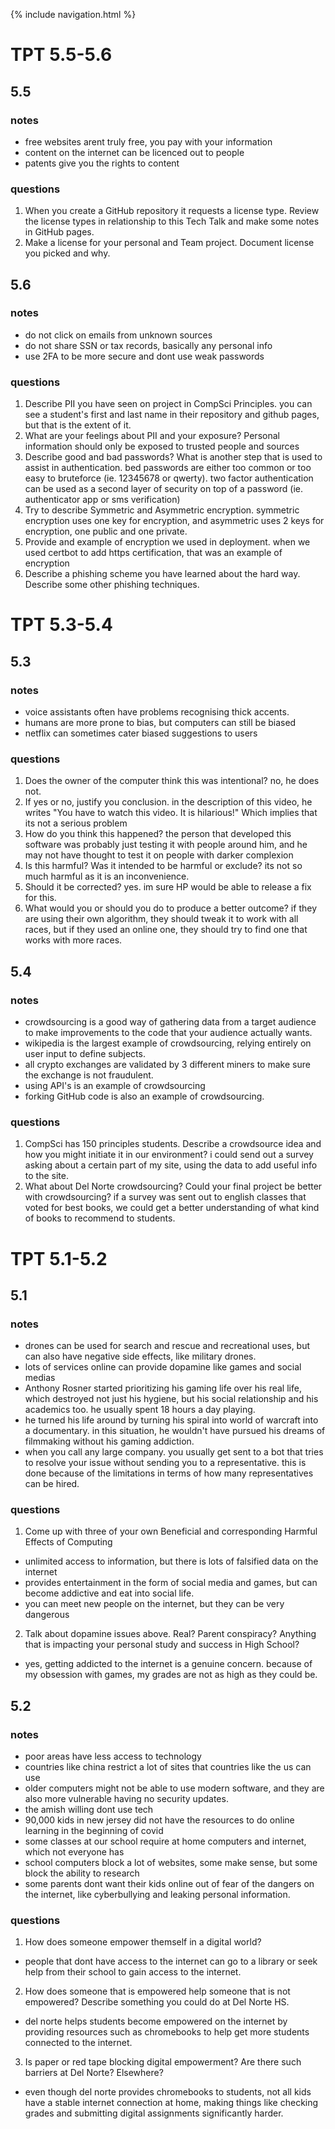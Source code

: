 {% include navigation.html %}

# TPT 5.5-5.6

## 5.5

### notes
- free websites arent truly free, you pay with your information
- content on the internet can be licenced out to people
- patents give you the rights to content
### questions
1. When you create a GitHub repository it requests a license type. Review the license types in relationship to this Tech Talk and make some notes in GitHub pages.
2. Make a license for your personal and Team project. Document license you picked and why.
## 5.6

### notes
- do not click on emails from unknown sources
- do not share SSN or tax records, basically any personal info
- use 2FA to be more secure and dont use weak passwords
### questions
1. Describe PII you have seen on project in CompSci Principles.
you can see a student's first and last name in their repository and github pages, but that is the extent of it.
2. What are your feelings about PII and your exposure?
Personal information should only be exposed to trusted people and sources
3. Describe good and bad passwords? What is another step that is used to assist in authentication.
bed passwords are either too common or too easy to bruteforce (ie. 12345678 or qwerty). two factor authentication can be used as a second layer of security on top of a password (ie. authenticator app or sms verification)
4. Try to describe Symmetric and Asymmetric encryption.
symmetric encryption uses one key for encryption, and asymmetric uses 2 keys for encryption, one public and one private.
5. Provide and example of encryption we used in deployment.
when we used certbot to add https certification, that was an example of encryption
6. Describe a phishing scheme you have learned about the hard way. Describe some other phishing techniques.


# TPT 5.3-5.4

## 5.3

### notes
* voice assistants often have problems recognising thick accents.
* humans are more prone to bias, but computers can still be biased
* netflix can sometimes cater biased suggestions to users

### questions
1. Does the owner of the computer think this was intentional?
no, he does not.
2. If yes or no, justify you conclusion.
in the description of this video, he writes "You have to watch this video. It is hilarious!" Which implies that its not a serious problem
3. How do you think this happened?
the person that developed this software was probably just testing it with people around him, and he may not have thought to test it on people with darker complexion
4. Is this harmful? Was it intended to be harmful or exclude?
its not so much harmful as it is an inconvenience.
5. Should it be corrected?
yes. im sure HP would be able to release a fix for this.
6. What would you or should you do to produce a better outcome?
if they are using their own algorithm, they should tweak it to work with all races, but if they used an online one, they should try to find one that works with more races.

## 5.4
### notes
* crowdsourcing is a good way of gathering data from a target audience to make improvements to the code that your audience actually wants.
* wikipedia is the largest example of crowdsourcing, relying entirely on user input to define subjects.
* all crypto exchanges are validated by 3 different miners to make sure the exchange is not fraudulent.
* using API's is an example of crowdsourcing
* forking GitHub code is also an example of crowdsourcing.

### questions
1. CompSci has 150 principles students. Describe a crowdsource idea and how you might initiate it in our environment?
i could send out a survey asking about a certain part of my site, using the data to add useful info to the site.
2. What about Del Norte crowdsourcing? Could your final project be better with crowdsourcing?
if a survey was sent out to english classes that voted for best books, we could get a better understanding of what kind of books to recommend to students.
# TPT 5.1-5.2

## 5.1

### notes
* drones can be used for search and rescue and recreational uses, but can also have negative side effects, like military drones. 
* lots of services online can provide dopamine like games and social medias
* Anthony Rosner started prioritizing his gaming life over his real life, which destroyed not just his hygiene, but his social relationship and his academics too. he usually spent 18 hours a day playing.
* he turned his life around by turning his spiral into world of warcraft into a documentary. in this situation, he wouldn't have pursued his dreams of filmmaking without his gaming addiction.
* when you call any large company. you usually get sent to a bot that tries to resolve your issue without sending you to a representative. this is done because of the limitations in terms of how many representatives can be hired.

### questions
1. Come up with three of your own Beneficial and corresponding Harmful Effects of Computing
* unlimited access to information, but there is lots of falsified data on the internet
* provides entertainment in the form of social media and games, but can become addictive and eat into social life.
* you can meet new people on the internet, but they can be very dangerous
2. Talk about dopamine issues above. Real? Parent conspiracy? Anything that is impacting your personal study and success in High School?
* yes, getting addicted to the internet is a genuine concern. because of my obsession with games, my grades are not as high as they could be.

## 5.2

### notes
* poor areas have less access to technology
* countries like china restrict a lot of sites that countries like the us can use
* older computers might not be able to use modern software, and they are also more vulnerable having no security updates.
* the amish willing dont use tech
* 90,000 kids in new jersey did not have the resources to do online learning in the beginning of covid
* some classes at our school require at home computers and internet, which not everyone has
* school computers block a lot of websites, some make sense, but some block the ability to research
* some parents dont want their kids online out of fear of the dangers on the internet, like cyberbullying and leaking personal information.

### questions
1. How does someone empower themself in a digital world?
* people that dont have access to the internet can go to a library or seek help from their school to gain access to the internet.
2. How does someone that is empowered help someone that is not empowered? Describe something you could do at Del Norte HS.
* del norte helps students become empowered on the internet by providing resources such as chromebooks to help get more students connected to the internet.
3. Is paper or red tape blocking digital empowerment? Are there such barriers at Del Norte? Elsewhere?
* even though del norte provides chromebooks to students, not all kids have a stable internet connection at home, making things like checking grades and submitting digital assignments significantly harder.
